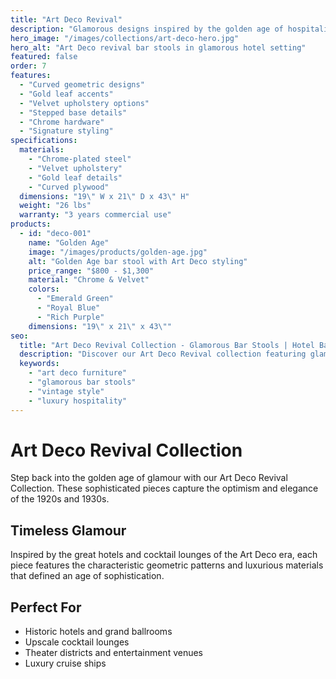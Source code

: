 ```yaml
---
title: "Art Deco Revival"
description: "Glamorous designs inspired by the golden age of hospitality. Elegant curves and luxurious materials that capture the sophistication of the 1920s."
hero_image: "/images/collections/art-deco-hero.jpg"
hero_alt: "Art Deco revival bar stools in glamorous hotel setting"
featured: false
order: 7
features:
  - "Curved geometric designs"
  - "Gold leaf accents"
  - "Velvet upholstery options"
  - "Stepped base details"
  - "Chrome hardware"
  - "Signature styling"
specifications:
  materials:
    - "Chrome-plated steel"
    - "Velvet upholstery"
    - "Gold leaf details"
    - "Curved plywood"
  dimensions: "19\" W x 21\" D x 43\" H"
  weight: "26 lbs"
  warranty: "3 years commercial use"
products:
  - id: "deco-001"
    name: "Golden Age"
    image: "/images/products/golden-age.jpg"
    alt: "Golden Age bar stool with Art Deco styling"
    price_range: "$800 - $1,300"
    material: "Chrome & Velvet"
    colors:
      - "Emerald Green"
      - "Royal Blue"
      - "Rich Purple"
    dimensions: "19\" x 21\" x 43\""
seo:
  title: "Art Deco Revival Collection - Glamorous Bar Stools | Hotel Bar Stools"
  description: "Discover our Art Deco Revival collection featuring glamorous bar stools inspired by the golden age of hospitality."
  keywords:
    - "art deco furniture"
    - "glamorous bar stools"
    - "vintage style"
    - "luxury hospitality"
---
```


# Art Deco Revival Collection

Step back into the golden age of glamour with our Art Deco Revival Collection. These sophisticated pieces capture the optimism and elegance of the 1920s and 1930s.

## Timeless Glamour

Inspired by the great hotels and cocktail lounges of the Art Deco era, each piece features the characteristic geometric patterns and luxurious materials that defined an age of sophistication.

## Perfect For

- Historic hotels and grand ballrooms
- Upscale cocktail lounges
- Theater districts and entertainment venues
- Luxury cruise ships 
